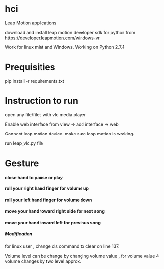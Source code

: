 # hci
Leap Motion applications

download and install leap motion developer sdk for python from 
https://developer.leapmotion.com/windows-vr

Work for linux mint and Windows.
Working on Python 2.7.4

# Prequisities

pip install -r requirements.txt


# Instruction to run

open any file/files with vlc media player

Enable web interface from 
    view -> add interface -> web
    
Connect leap motion device.
make sure leap motion is working.

run leap_vlc.py file 



# Gesture

#### close hand to pause or play
#### roll your right hand finger for volume up
#### roll your left hand finger for volume down
#### move your hand toward right side for next song
#### move your hand toward left for previous song



##### Modification

for linux user , change cls command to clear on line 137.

Volume level can be change by changing volume value , for volume value 4 volume changes by two level approx.
